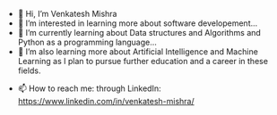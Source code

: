 - 👋 Hi, I’m Venkatesh Mishra
- 👀 I’m interested in learning more about software developement...
- 🌱 I’m currently learning about Data structures and Algorithms and Python as a programming language...
- 🌱 I’m also learning more about Artificial Intelligence and Machine Learning as I plan to pursue further education and a career in these fields.
<!---- 💞️ I’m looking to collaborate on ... --->
- 📫 How to reach me: through LinkedIn: https://www.linkedin.com/in/venkatesh-mishra/

<!---
bablooven/bablooven is a ✨ special ✨ repository because its `README.md` (this file) appears on your GitHub profile.
You can click the Preview link to take a look at your changes.
--->

